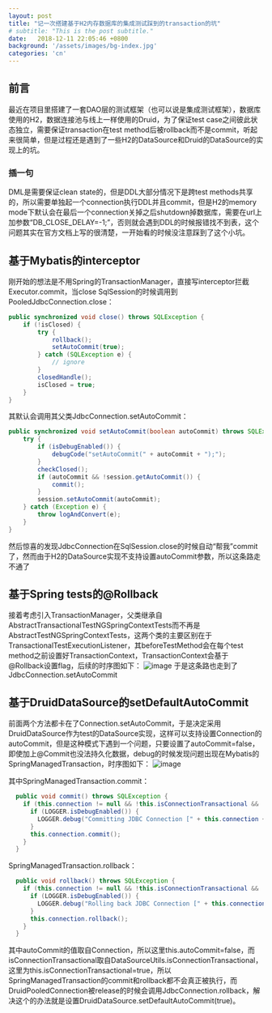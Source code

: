 ```yaml
---
layout: post
title: "记一次搭建基于H2内存数据库的集成测试踩到的transaction的坑"
# subtitle: "This is the post subtitle."
date:   2018-12-11 22:05:46 +0800
background: '/assets/images/bg-index.jpg'
categories: 'cn'
---
```


## 前言
最近在项目里搭建了一套DAO层的测试框架（也可以说是集成测试框架），数据库使用的H2，数据连接池与线上一样使用的Druid，为了保证test case之间彼此状态独立，需要保证transaction在test method后被rollback而不是commit，听起来很简单，但是过程还是遇到了一些H2的DataSource和Druid的DataSource的实现上的坑。

### 插一句
DML是需要保证clean state的，但是DDL大部分情况下是跨test methods共享的，所以需要单独起一个connection执行DDL并且commit，但是H2的memory mode下默认会在最后一个connection关掉之后shutdown掉数据库，需要在url上加参数“DB_CLOSE_DELAY=-1;”，否则就会遇到DDL的时候报错找不到表，这个问题其实在官方文档上写的很清楚，一开始看的时候没注意踩到了这个小坑。

## 基于Mybatis的interceptor
刚开始的想法是不用Spring的TransactionManager，直接写interceptor拦截Executor.commit，当close SqlSession的时候调用到PooledJdbcConnection.close：
```java
public synchronized void close() throws SQLException {
    if (!isClosed) {
        try {
            rollback();
            setAutoCommit(true);
        } catch (SQLException e) {
            // ignore
        }
        closedHandle();
        isClosed = true;
    }
}
```
其默认会调用其父类JdbcConnection.setAutoCommit：
```java
public synchronized void setAutoCommit(boolean autoCommit) throws SQLException {
    try {
        if (isDebugEnabled()) {
            debugCode("setAutoCommit(" + autoCommit + ");");
        }
        checkClosed();
        if (autoCommit && !session.getAutoCommit()) {
            commit();
        }
        session.setAutoCommit(autoCommit);
    } catch (Exception e) {
        throw logAndConvert(e);
    }
}
```
然后惊喜的发现JdbcConnection在SqlSession.close的时候自动“帮我”commit了，然而由于H2的DataSource实现不支持设置autoCommit参数，所以这条路走不通了

## 基于Spring tests的@Rollback
接着考虑引入TransactionManager，父类继承自AbstractTransactionalTestNGSpringContextTests而不再是AbstractTestNGSpringContextTests，这两个类的主要区别在于TransactionalTestExecutionListener，其beforeTestMethod会在每个test method之前设置好TransactionContext，TransactionContext会基于@Rollback设置flag，后续的时序图如下：
![image](https://user-images.githubusercontent.com/3426457/50400713-c8c6ce00-07c3-11e9-9406-a849197e6e61.png)
于是这条路也走到了JdbcConnection.setAutoCommit

## 基于DruidDataSource的setDefaultAutoCommit
前面两个方法都卡在了Connection.setAutoCommit，于是决定采用DruidDataSource作为test的DataSource实现，这样可以支持设置Connection的autoCommit，但是这种模式下遇到一个问题，只要设置了autoCommit=false，即使加上@Commit也没法持久化数据，debug的时候发现问题出现在Mybatis的SpringManagedTransaction，时序图如下：
![image](https://user-images.githubusercontent.com/3426457/50401974-a934a300-07cd-11e9-859b-24776fd34067.png)

其中SpringManagedTransaction.commit：
```java
  public void commit() throws SQLException {
    if (this.connection != null && !this.isConnectionTransactional && !this.autoCommit) {
      if (LOGGER.isDebugEnabled()) {
        LOGGER.debug("Committing JDBC Connection [" + this.connection + "]");
      }
      this.connection.commit();
    }
  }
```
SpringManagedTransaction.rollback：
```java
  public void rollback() throws SQLException {
    if (this.connection != null && !this.isConnectionTransactional && !this.autoCommit) {
      if (LOGGER.isDebugEnabled()) {
        LOGGER.debug("Rolling back JDBC Connection [" + this.connection + "]");
      }
      this.connection.rollback();
    }
  }
```
其中autoCommit的值取自Connection，所以这里this.autoCommit=false，而isConnectionTransactional取自DataSourceUtils.isConnectionTransactional，这里为this.isConnectionTransactional=true，所以SpringManagedTransaction的commit和rollback都不会真正被执行，而DruidPooledConnection被release的时候会调用JdbcConnection.rollback，解决这个的办法就是设置DruidDataSource.setDefaultAutoCommit(true)。